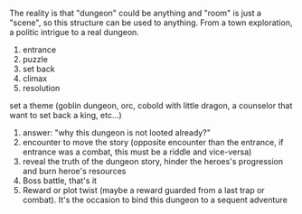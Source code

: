 The reality is that "dungeon" could be anything and "room" is just a "scene", so this structure can be used to anything. From a town exploration, a politic intrigue to a real dungeon.

1. entrance
2. puzzle
3. set back
4. climax
5. resolution



set a theme (goblin dungeon, orc, cobold with little dragon, a counselor that want to set back a king, etc...)


1. answer: "why this dungeon is not looted already?"
2. encounter to move the story (opposite encounter than the entrance, if entrance was a combat, this must be a riddle and vice-versa)
3. reveal the truth of the dungeon story, hinder the heroes's progression and burn heroe's resources
4. Boss battle, that's it
5. Reward or plot twist (maybe a reward guarded from a last trap or combat). It's the occasion to bind this dungeon to a sequent adventure